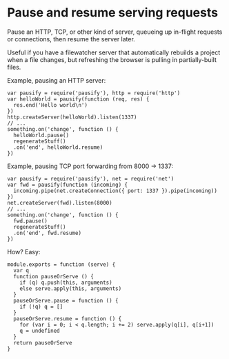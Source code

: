 # Pause and resume serving requests

Pause an HTTP, TCP, or other kind of server, queueing up in-flight requests or connections, then resume the server later.

Useful if you have a filewatcher server that automatically rebuilds a project when a file changes, but refreshing the browser is pulling in partially-built files.

Example, pausing an HTTP server:

```
var pausify = require('pausify'), http = require('http')
var helloWorld = pausify(function (req, res) {
  res.end('Hello world\n')
})
http.createServer(helloWorld).listen(1337)
// ...
something.on('change', function () {
  helloWorld.pause()
  regenerateStuff()
  .on('end', helloWorld.resume)
})
```

Example, pausing TCP port forwarding from 8000 &rarr; 1337:

```
var pausify = require('pausify'), net = require('net')
var fwd = pausify(function (incoming) {
  incoming.pipe(net.createConnection({ port: 1337 }).pipe(incoming))
})
net.createServer(fwd).listen(8000)
// ...
something.on('change', function () {
  fwd.pause()
  regenerateStuff()
  .on('end', fwd.resume)
})
```

How? Easy:

    module.exports = function (serve) {
      var q
      function pauseOrServe () {
        if (q) q.push(this, arguments)
        else serve.apply(this, arguments)
      }
      pauseOrServe.pause = function () {
        if (!q) q = []
      }
      pauseOrServe.resume = function () {
        for (var i = 0; i < q.length; i += 2) serve.apply(q[i], q[i+1])
        q = undefined
      }
      return pauseOrServe
    }